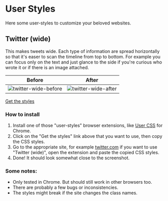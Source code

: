 # User Styles

Here some user-styles to customize your beloved websites.


## Twitter (wide)

This makes tweets wide. Each type of information are spread horizontally so that it's easer to scan the timeline from top to bottom. For example you can focus only on the text and just glance to the side if you're curious who wrote it or if there is an image attached.

Before | After
--- | ---
![twitter-wide-before](https://cloud.githubusercontent.com/assets/378023/21427321/4b1dd72c-c897-11e6-8ec3-c3c59ff64530.png) | ![twitter-wide-after](https://cloud.githubusercontent.com/assets/378023/21427320/4b0a1106-c897-11e6-8321-c7b176e1ee77.png)

[Get the styles](twitter-wide.css)


### How to install

1. Install one of those "user-styles" browser extensions, like [User CSS](https://chrome.google.com/webstore/detail/user-css/okpjlejfhacmgjkmknjhadmkdbcldfcb) for Chrome.
2. Click on the "Get the styles" link above that you want to use, then copy the CSS styles.
3. Go to the appropriate site, for example [twitter.com](https://twitter.com/) if you want to use "Twitter (wide)", open the extension and paste the copied CSS styles.
4. Done! It should look somewhat close to the screenshot.


### Some notes:

- Only tested in Chrome. But should still work in other browsers too.
- There are probably a few bugs or inconsistencies. 
- The styles might break if the site changes the class names.
